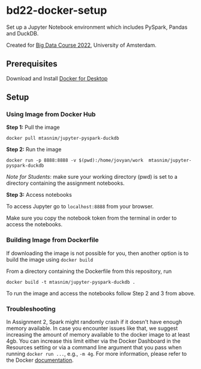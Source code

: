# bd22-docker-setup

Set up a Jupyter Notebook environment which includes PySpark, Pandas and DuckDB.

Created for [Big Data Course 2022](https://github.com/schelterlabs/big-data-course-2022), University of Amsterdam.


## Prerequisites

Download and Install [Docker for Desktop](https://www.docker.com/products/docker-desktop)



## Setup



### Using Image from Docker Hub

**Step 1:** Pull the image

```
docker pull mtasnim/jupyter-pyspark-duckdb
```

**Step 2:**  Run the image

```
docker run -p 8888:8888 -v $(pwd):/home/jovyan/work  mtasnim/jupyter-pyspark-duckdb

```

*Note for Students*: make sure your working directory (pwd) is set to a directory containing the assignment notebooks.

**Step 3:**  Access notebooks

To access Jupyter go to `localhost:8888` from your browser. 

Make sure you copy the notebook token from the terminal in order to access the notebooks.



### Building Image from Dockerfile

If downloading the image is not possible for you, then another option is to build the image using `docker build`

From a directory containing the Dockerfile from this repository, run

```
docker build -t mtasnim/jupyter-pyspark-duckdb .
```

To run the image and access the notebooks follow Step 2 and 3 from above.

### Troubleshooting

In Assignment 2, Spark might randomly crash if it doesn't have enough memory available. In case you encounter issues like that, we suggest increasing the amount of memory available to the docker image to at least 4gb. You can increase this limit either via the Docker Dashboard in the Resources setting or via a command line argument that you pass when running `docker run ...`, e.g., `-m 4g`. For more information, please refer to the Docker [documentation](https://docs.docker.com/config/containers/resource_constraints/).
